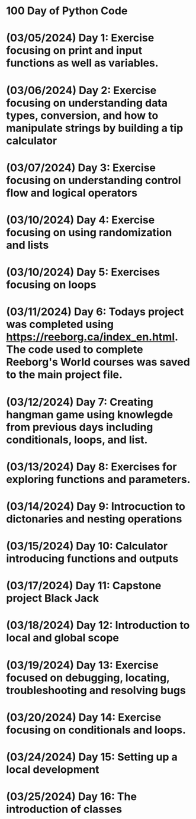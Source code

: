# 100 Day of Python Code

# (03/05/2024) Day 1: Exercise focusing on print and input functions as well as variables.
# (03/06/2024) Day 2: Exercise focusing on understanding data types, conversion, and how to manipulate strings by building a tip calculator
# (03/07/2024) Day 3: Exercise focusing on understanding control flow and logical operators
# (03/10/2024) Day 4: Exercise focusing on using randomization and lists
# (03/10/2024) Day 5: Exercises focusing on loops
# (03/11/2024) Day 6: Todays project was completed using https://reeborg.ca/index_en.html. The code used to complete Reeborg's World courses was saved to the main project file.
# (03/12/2024) Day 7: Creating hangman game using knowlegde from previous days including conditionals, loops, and list.
# (03/13/2024) Day 8: Exercises for exploring functions and parameters.
# (03/14/2024) Day 9: Introcuction to dictonaries and nesting operations
# (03/15/2024) Day 10: Calculator introducing functions and outputs
# (03/17/2024) Day 11: Capstone project Black Jack
# (03/18/2024) Day 12: Introduction to local and global scope 
# (03/19/2024) Day 13: Exercise focused on debugging, locating, troubleshooting and resolving bugs
# (03/20/2024) Day 14: Exercise focusing on conditionals and loops.
# (03/24/2024) Day 15: Setting up a local development
# (03/25/2024) Day 16: The introduction of classes
